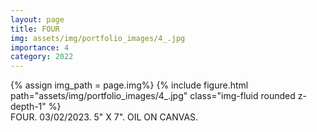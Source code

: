 ```yaml
---
layout: page
title: FOUR
img: assets/img/portfolio_images/4_.jpg
importance: 4
category: 2022
---
```


<div class="row">
    <div class="col-sm mt-3 mt-md-0">
        {% assign img_path = page.img%}
        {% include figure.html path="assets/img/portfolio_images/4_.jpg"  class="img-fluid rounded z-depth-1" %}
    </div>
</div>
<div class="caption">
    FOUR. 03/02/2023. 5" X 7". OIL ON CANVAS.
</div>
